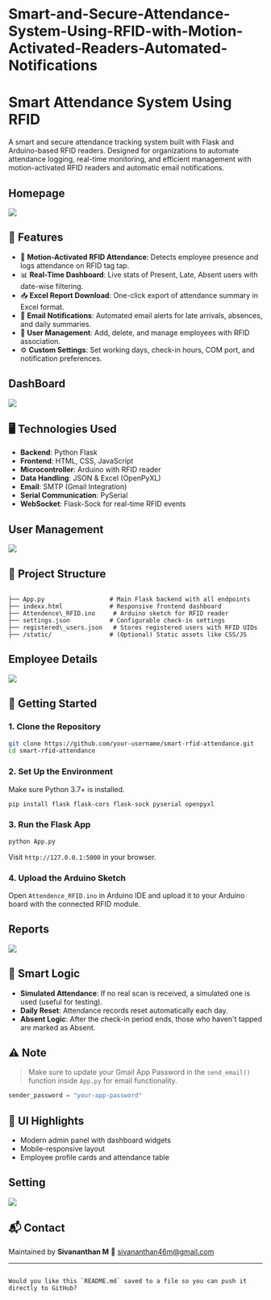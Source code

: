 # Smart-and-Secure-Attendance-System-Using-RFID-with-Motion-Activated-Readers-Automated-Notifications

# Smart Attendance System Using RFID

A smart and secure attendance tracking system built with Flask and Arduino-based RFID readers. Designed for organizations to automate attendance logging, real-time monitoring, and efficient management with motion-activated RFID readers and automatic email notifications.
## Homepage
<img src="Screenshot 2025-06-21 194047.png">

## 🔧 Features

- 🚪 **Motion-Activated RFID Attendance**: Detects employee presence and logs attendance on RFID tag tap.
- 📊 **Real-Time Dashboard**: Live stats of Present, Late, Absent users with date-wise filtering.
- 📥 **Excel Report Download**: One-click export of attendance summary in Excel format.
- 📧 **Email Notifications**: Automated email alerts for late arrivals, absences, and daily summaries.
- 👤 **User Management**: Add, delete, and manage employees with RFID association.
- ⚙️ **Custom Settings**: Set working days, check-in hours, COM port, and notification preferences.

## DashBoard
<img src="Screenshot 2025-06-21 194717.png">

## 🖥️ Technologies Used

- **Backend**: Python Flask
- **Frontend**: HTML, CSS, JavaScript
- **Microcontroller**: Arduino with RFID reader
- **Data Handling**: JSON & Excel (OpenPyXL)
- **Email**: SMTP (Gmail Integration)
- **Serial Communication**: PySerial
- **WebSocket**: Flask-Sock for real-time RFID events
## User Management
<img src="Screenshot 2025-06-21 194741.png">

## 📁 Project Structure

```

├── App.py                  # Main Flask backend with all endpoints
├── indexx.html             # Responsive frontend dashboard
├── Attendence\_RFID.ino     # Arduino sketch for RFID reader
├── settings.json           # Configurable check-in settings
├── registered\_users.json   # Stores registered users with RFID UIDs
├── /static/                # (Optional) Static assets like CSS/JS

````
## Employee Details
<img src="Screenshot 2025-06-21 194804.png">

## 🚀 Getting Started

### 1. Clone the Repository

```bash
git clone https://github.com/your-username/smart-rfid-attendance.git
cd smart-rfid-attendance
````

### 2. Set Up the Environment

Make sure Python 3.7+ is installed.

```bash
pip install flask flask-cors flask-sock pyserial openpyxl
```

### 3. Run the Flask App

```bash
python App.py
```

Visit `http://127.0.0.1:5000` in your browser.

### 4. Upload the Arduino Sketch

Open `Attendence_RFID.ino` in Arduino IDE and upload it to your Arduino board with the connected RFID module.

## Reports
<img src="Screenshot 2025-06-21 194822.png">

## 🧠 Smart Logic

* **Simulated Attendance**: If no real scan is received, a simulated one is used (useful for testing).
* **Daily Reset**: Attendance records reset automatically each day.
* **Absent Logic**: After the check-in period ends, those who haven't tapped are marked as Absent.

## ⚠️ Note

> Make sure to update your Gmail App Password in the `send_email()` function inside `App.py` for email functionality.

```python
sender_password = "your-app-password"
```

## 📸 UI Highlights

* Modern admin panel with dashboard widgets
* Mobile-responsive layout
* Employee profile cards and attendance table
## Setting
<img src="Screenshot 2025-06-21 194841.png">

## 📬 Contact

Maintained by **Sivananthan M**
📧 [sivananthan46m@gmail.com](mailto:sivananthan46m@gmail.com)

---

```

Would you like this `README.md` saved to a file so you can push it directly to GitHub?
```
